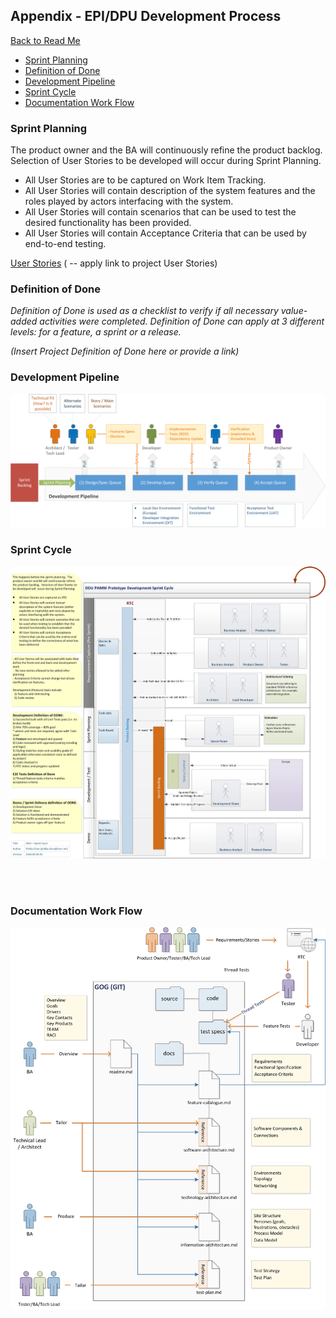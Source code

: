 ## Appendix - EPI/DPU Development Process
[Back to Read Me](../readme.md)

- [Sprint Planning](#sprint-planning)
- [Definition of Done](#definition-of-done)
- [Development Pipeline](#development-pipeline)
- [Sprint Cycle](#sprint-cycle)
- [Documentation Work Flow](#documentation-work-flow)

### Sprint Planning

The product owner and the BA will continuously refine the 
product backlog. Selection of User Stories to be developed 
will occur during Sprint Planning. 

- All User Stories are to be captured on Work Item Tracking.
- All User Stories will contain description of the system 
features and the roles played by actors interfacing with the 
system.
- All User Stories will contain scenarios that can be used
to test the desired functionality has been provided.
- All User Stories will contain Acceptance Criteria that can
be used by end-to-end testing.

[User Stories]() ( -- apply link to project User Stories)

### Definition of Done

*Definition of Done is used as a checklist to verify if all necessary value-
added activities were completed.  Definition of Done can apply at 3 different levels: for a feature, a sprint or a release.*

*(Insert Project Definition of Done here or provide a link)*

### Development Pipeline

![](./img/pipeline.png)

### Sprint Cycle
![](./img/sprint-cycle.png)

<br/><br/>
### Documentation Work Flow
![](./img/document-workflow.png)
